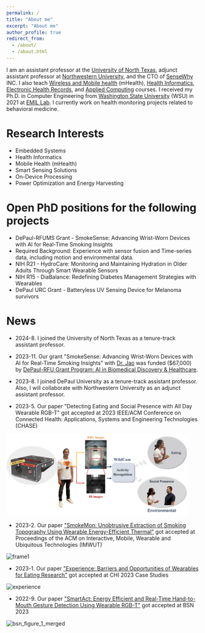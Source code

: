 ```yaml
---
permalink: /
title: "About me"
excerpt: "About me"
author_profile: true
redirect_from: 
  - /about/
  - /about.html
---
```

I am an assistant professor at the [University of North Texas](https://www.unt.edu/index.html), adjunct assistant professor at [Northwestern University](https://habitslab.github.io/), and the CTO of [SenseWhy](http://sensewhyinc.com/) INC. I also teach [Wireless and Mobile health](https://www.mccormick.northwestern.edu/computer-science/academics/courses/descriptions/397-497-14.html) (mHealth), [Health Informatics](https://www.cdm.depaul.edu/academics/pages/courseinfo.aspx?crseId=013455), [Electronic Health Records](https://www.cdm.depaul.edu/academics/pages/courseinfo.aspx?Subject=HIT&CatalogNbr=430), and [Applied Computing](https://www.cdm.depaul.edu/academics/pages/courseinfo.aspx?Subject=CSC&CatalogNbr=299) courses. I received my Ph.D. in Computer Engineering from [Washington State University](https://wsu.edu) (WSU) in 2021 at [EMIL Lab](https://ghasemzadeh.com/). I currently work on health monitoring projects related to behavioral medicine.

Research Interests
======
* Embedded Systems
* Health Informatics
* Mobile Health (mHealth)
* Smart Sensing Solutions
* On-Device Processing
* Power Optimization and Energy Harvesting

Open PhD positions for the following projects
======
* DePaul-RFUMS Grant - SmokeSense: Advancing Wrist-Worn Devices with AI for Real-Time Smoking Insights
*   Required Background: Experience with sensor fusion and Time-series data, including motion and environmental data.
* NIH R21 - HydroCare: Monitoring and Maintaining Hydration in Older Adults Through Smart Wearable Sensors
* NIH R15 - DiaBalance: Redefining Diabetes Management Strategies with Wearables 
* DePaul URC Grant - Batteryless UV Sensing Device for Melanoma survivors 

News
======
* 2024-8.  I joined the University of North Texas as a tenure-track assistant professor.

* 2023-11. Our grant "SmokeSense: Advancing Wrist-Worn Devices with AI for Real-Time Smoking Insights" with [Dr. Jao](https://www.rosalindfranklin.edu/academics/faculty/nancy-c-jao/) was funded ($67,000) by [DePaul-RFU Grant Program: AI in Biomedical Discovery & Healthcare](https://offices.depaul.edu/research-services/about/Documents/AIDiscoveryHealthcareGrant%20Request%20for%20Proposals%202023-24.pdf). 

* 2023-8.  I joined DePaul University as a tenure-track assistant professor. Also, I will collaborate with Northwestern University as an adjunct assistant professor.


* 2023-5.  Our paper "Detecting Eating and Social Presence with All Day Wearable RGB-T" got accepted at 2023 IEEE/ACM Conference on Connected Health: Applications, Systems and Engineering Technologies (CHASE)
<img width="475" alt="frame1" src="https://github.com/mahdipedro/mahdipedro.github.io/blob/master/images/wildcam_application_web.png?raw=true">


* 2023-2.  Our paper ["SmokeMon: Unobtrusive Extraction of Smoking Topography Using Wearable Energy-Efficient Thermal"](https://dl.acm.org/doi/abs/10.1145/3569460) got accepted at Proceedings of the ACM on Interactive, Mobile, Wearable and Ubiquitous Technologies (IMWUT)
<img width="475" alt="frame1" src="https://user-images.githubusercontent.com/45086751/221367346-2aa69fdc-4073-41ac-ae35-b14238cf81fc.png">

* 2023-1.  Our paper ["Experience: Barriers and Opportunities of Wearables for Eating Research"](https://dl.acm.org/doi/abs/10.1145/3544549.3573841) got accepted at CHI 2023 Case Studies
<img width="480" alt="experience" src="https://user-images.githubusercontent.com/45086751/221367175-b215b222-fb65-4551-b70b-99c1af2cc45a.png">

* 2022-9.  Our paper ["SmartAct: Energy Efficient and Real-Time Hand-to-Mouth Gesture Detection Using Wearable RGB-T"](https://ieeexplore.ieee.org/document/9928492) got accepted at BSN 2023
<img width="480" alt="bsn_figure_1_merged" src="https://user-images.githubusercontent.com/45086751/221382795-ac3bc1e7-d419-4ef6-abbc-077b3a2a9ffb.png">

